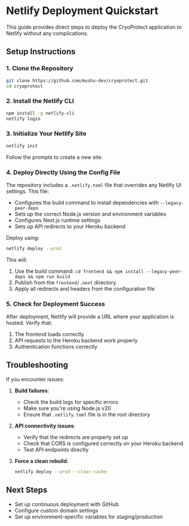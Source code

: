 # Netlify Deployment Quickstart

This guide provides direct steps to deploy the CryoProtect application to Netlify without any complications.

## Setup Instructions

### 1. Clone the Repository

```bash
git clone https://github.com/mushu-dev/cryoprotect.git
cd cryoprotect
```

### 2. Install the Netlify CLI

```bash
npm install -g netlify-cli
netlify login
```

### 3. Initialize Your Netlify Site

```bash
netlify init
```

Follow the prompts to create a new site.

### 4. Deploy Directly Using the Config File

The repository includes a `.netlify.toml` file that overrides any Netlify UI settings. This file:

- Configures the build command to install dependencies with `--legacy-peer-deps`
- Sets up the correct Node.js version and environment variables
- Configures Next.js runtime settings
- Sets up API redirects to your Heroku backend

Deploy using:

```bash
netlify deploy --prod
```

This will:
1. Use the build command: `cd frontend && npm install --legacy-peer-deps && npm run build`
2. Publish from the `frontend/.next` directory
3. Apply all redirects and headers from the configuration file

### 5. Check for Deployment Success

After deployment, Netlify will provide a URL where your application is hosted. Verify that:

1. The frontend loads correctly
2. API requests to the Heroku backend work properly
3. Authentication functions correctly

## Troubleshooting

If you encounter issues:

1. **Build failures**:
   - Check the build logs for specific errors
   - Make sure you're using Node.js v20
   - Ensure that `.netlify.toml` file is in the root directory

2. **API connectivity issues**:
   - Verify that the redirects are properly set up
   - Check that CORS is configured correctly on your Heroku backend
   - Test API endpoints directly

3. **Force a clean rebuild**:
   ```bash
   netlify deploy --prod --clear-cache
   ```

## Next Steps

- Set up continuous deployment with GitHub
- Configure custom domain settings
- Set up environment-specific variables for staging/production